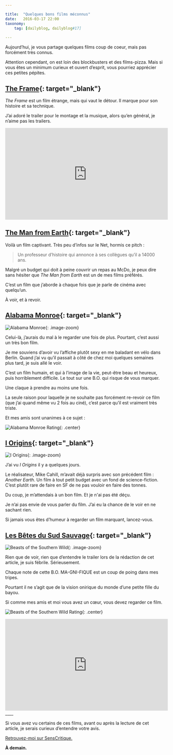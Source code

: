 ```yaml
---

title:  "Quelques bons films méconnus"
date:   2016-03-17 22:00
taxonomy:
    tag: [dailyblog, dailyblog#17]
    
---
```


Aujourd’hui, je vous partage quelques films coup de coeur, mais pas forcément très connus.

Attention cependant, on est loin des blockbusters et des films-pizza. Mais si vous êtes un minimum curieux et ouvert d’esprit, vous pourriez apprécier ces petites pépites.

## [The Frame](http://www.senscritique.com/film/The_Frame/10778889){: target="_blank"}

*The Frame* est un film étrange, mais qui vaut le détour. Il marque pour son histoire et sa technique.

J’ai adoré le trailer pour le montage et la musique, alors qu’en général, je n’aime pas les trailers.

<iframe width="520" height="293" src="https://www.youtube.com/embed/QUm04OmjZMA?rel=0&amp;showinfo=0" frameborder="0" allowfullscreen></iframe>

<br/>

## [The Man from Earth](http://www.senscritique.com/film/The_Man_from_Earth/365496){: target="_blank"}

Voilà un film captivant. Très peu d’infos sur le Net, hormis ce pitch :

> Un professeur d’histoire qui annonce à ses collègues qu’il a 14000 ans.

Malgré un budget qui doit à peine couvrir un repas au McDo, je peux dire sans hésiter que *The Man from Earth* est un de mes films préférés.

C’est un film que j’aborde à chaque fois que je parle de cinéma avec quelqu’un.

À voir, et à revoir.

## [Alabama Monroe](http://www.senscritique.com/film/Alabama_Monroe/8176466){: target="_blank"}

![Alabama Monroe](/assets/images/alabama-monroe@2x.jpg){: .image-zoom}

Celui-là, j’aurais du mal à le regarder une fois de plus. Pourtant, c’est aussi un très bon film.

Je me souviens d’avoir vu l’affiche plutôt sexy en me baladant en vélo dans Berlin. Quand j’ai vu qu’il passait à côté de chez moi quelques semaines plus tard, je suis allé le voir.

C’est un film humain, et qui à l’image de la vie, peut-être beau et heureux, puis horriblement difficile. Le tout sur une B.O. qui risque de vous marquer.

Une claque à prendre au moins une fois. 

La seule raison pour laquelle je ne souhaite pas forcément re-revoir ce film (que j’ai quand même vu 2 fois au ciné), c’est parce qu’il est vraiment très triste.

Et mes amis sont unanimes à ce sujet : 

![Alabama Monroe Rating](/assets/images/alabama-monroe-rating.jpg){: .center}

## [I Origins](http://www.senscritique.com/film/I_Origins/10405795){: target="_blank"}

![I Origins](/assets/images/i-origins@2x.jpg){: .image-zoom}

J’ai vu *I Origins* il y a quelques jours. 

Le réalisateur, Mike Cahill, m’avait déjà surpris avec son précédent film : *Another Earth*. Un film à tout petit budget avec un fond de science-fiction. C’est plutôt rare de faire en SF de ne pas vouloir en faire des tonnes.

Du coup, je m’attendais à un bon film. Et je n'ai pas été déçu. 

Je n’ai pas envie de vous parler du film. J’ai eu la chance de le voir en ne sachant rien.

Si jamais vous êtes d’humeur à regarder un film marquant, lancez-vous.

## [Les Bêtes du Sud Sauvage](http://www.senscritique.com/film/Les_Betes_du_Sud_Sauvage/396316){: target="_blank"}

![Beasts of the Southern Wild](/assets/images/beasts-southern-wild@2x.jpg){: .image-zoom}

Rien que de voir, rien que d’entendre le trailer lors de la rédaction de cet article, je suis fébrile. Sérieusement.

Chaque note de cette B.O. MA-GNI-FIQUE est un coup de poing dans mes tripes.

Pourtant il ne s’agit que de la vision onirique du monde d’une petite fille du bayou.

Si comme mes amis et moi vous avez un cœur, vous devez regarder ce film.

![Beasts of the Southern Wild Rating](/assets/images/beasts-southern-wild-rating.jpg){: .center}

<iframe width="520" height="293" src="https://www.youtube.com/embed/ZF7i2n5NXLo?rel=0&amp;showinfo=0" frameborder="0" allowfullscreen></iframe>
____

Si vous avez vu certains de ces films, avant ou après la lecture de cet article, je serais curieux d’entendre votre avis.

[Retrouvez-moi sur SensCritique.](http://www.senscritique.com/AxelRock)

**À demain.**